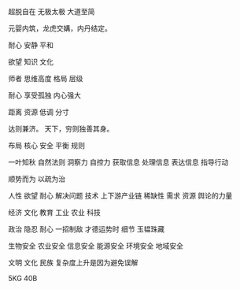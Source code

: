 超脱自在
无极太极 大道至简 

元婴内筑，龙虎交媾，内丹结定。

耐心 安静 平和

欲望 知识 文化

师者  思维高度 格局 层级

耐心 享受孤独  内心强大

距离 资源 低调 分寸 

达则兼济。
天下，穷则独善其身。

布局 核心 安全 平衡 规则 

一叶知秋 自然法则
洞察力 自控力
获取信息 处理信息 表达信息 指导行动

顺势而为 以疏为治

人性 欲望 耐心 解决问题
技术 上下游产业链  稀缺性 
需求 资源 舆论的力量

经济 文化 教育
工业 农业 科技

政治 隐忍 耐心 一招制敌
才德运势时 细节
玉韫珠藏

生物安全 农业安全 信息安全
能源安全 环境安全 地域安全

文明 文化 民族
复杂度上升是因为避免误解

5KG
40B
